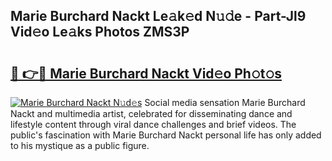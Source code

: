 ## Marie Burchard Nackt Le𝚊k𝚎d N𝚞𝚍e - Part-Jl9 Vid𝚎o Le𝚊ks Photos ZMS3P

# <h2><a href="http://fb8wzb.evod.top/?m=Marie+Burchard+Nackt">🔗 👉🔴 Marie Burchard Nackt Vid𝚎o Ph𝚘t𝚘s</a></h2>

[![Marie Burchard Nackt N𝚞d𝚎s](https://i.imgur.com/8V9OHl7.gif)](http://fb8wzb.evod.top/?m=Marie+Burchard+Nackt)
Social media sensation Marie Burchard Nackt and multimedia artist, celebrated for disseminating dance and lifestyle content through viral dance challenges and brief videos. The public's fascination with Marie Burchard Nackt personal life has only added to his mystique as a public figure. 
